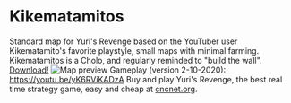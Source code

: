 # Kikematamitos
Standard map for Yuri's Revenge based on the YouTuber user Kikematamito's favorite playstyle, small maps with minimal farming. Kikematamitos is a Cholo, and regularly reminded to "build the wall".
[Download!](https://github.com/republic-development/Kikematamitos/releases)
![Map preview](https://github.com/republic-development/Kikematamitos/blob/master/%5B4%5D%20Kikematamitos.png?raw=true)
Gameplay (version 2-10-2020): https://youtu.be/yK6RViKADzA
Buy and play Yuri's Revenge, the best real time strategy game, easy and cheap at [cncnet.org](https://cncnet.org/yuris-revenge).
